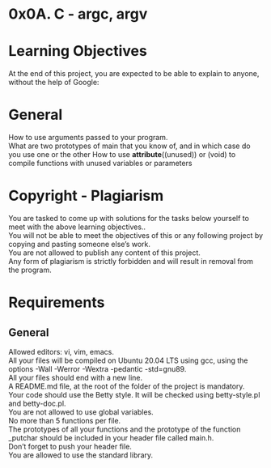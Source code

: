 # 0x0A. C - argc, argv

# Learning Objectives
At the end of this project, you are expected to be able to explain to anyone, without the help of Google:  


# General
How to use arguments passed to your program.  
What are two prototypes of main that you know of, and in which case do you use one or the other
How to use __attribute__((unused)) or (void) to compile functions with unused variables or parameters
# Copyright - Plagiarism
You are tasked to come up with solutions for the tasks below yourself to meet with the above learning objectives..  
You will not be able to meet the objectives of this or any following project by copying and pasting someone else’s work.  
You are not allowed to publish any content of this project.  
Any form of plagiarism is strictly forbidden and will result in removal from the program.  
# Requirements
## General
Allowed editors: vi, vim, emacs.  
All your files will be compiled on Ubuntu 20.04 LTS using gcc, using the options -Wall -Werror -Wextra -pedantic -std=gnu89.  
All your files should end with a new line.  
A README.md file, at the root of the folder of the project is mandatory.  
Your code should use the Betty style. It will be checked using betty-style.pl and betty-doc.pl.  
You are not allowed to use global variables.  
No more than 5 functions per file.  
The prototypes of all your functions and the prototype of the function _putchar should be included in your header file called main.h.  
Don’t forget to push your header file.  
You are allowed to use the standard library.  
